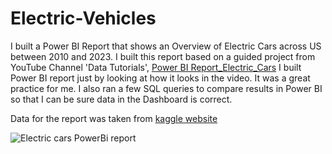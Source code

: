 # Electric-Vehicles
I built a Power BI Report that shows an Overview of Electric Cars across US between 2010 and 2023. I built this report based on a guided project from YouTube Channel 'Data Tutorials', [Power BI Report_Electric_Cars](https://www.youtube.com/watch?v=qjjt87YoOMg&amp;t=45s)
I built Power BI report just by looking at how it looks in the video. It was a great practice for me. 
I also ran a few SQL queries to compare results in Power BI so that I can be sure data in the Dashboard is correct. 

Data for the report was taken from [kaggle website](https://www.kaggle.com/datasets/willianoliveiragibin/electric-vehicle-population/code)

![Electric cars PowerBi report](https://github.com/IwonaGriffiths/Electric-Vehicles/assets/173150801/f2935d3d-c3fc-497f-99a9-645032e796a6)
